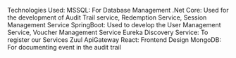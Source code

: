 Technologies Used:
MSSQL: For Database Management
.Net Core: Used for the development of Audit Trail service, Redemption Service, Session Management Service
SpringBoot: Used to develop the User Management Service, Voucher Management Service
Eureka Discovery Service: To register our Services
Zuul ApiGateway
React: Frontend Design
MongoDB: For documenting event in the audit trail
